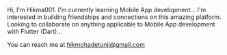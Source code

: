
<!---
Hikma001/Hikma001 is a ✨ special ✨ repository because its `README.md` (this file) appears on your GitHub profile.
You can click the Preview link to take a look at your changes.
--->
 Hi, I'm Hikma001.
I'm currently learning Mobile App development...
I'm interested in building friendships and connections on this amazing platform. Looking to collaborate on anything applicable to Mobile App development with Flutter (Dart)...

You can reach me at hikmohadetunji@gmail.com

